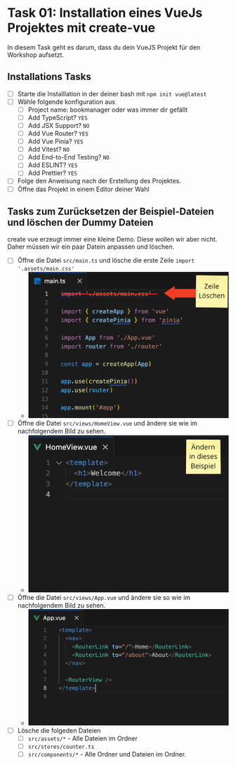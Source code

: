 # Task 01: Installation eines VueJs Projektes mit create-vue

In diesem Task geht es darum, dass du dein VueJS Projekt für den Workshop aufsetzt.

## Installations Tasks

- [ ] Starte die Installlation in der deiner bash mit `npm init vue@latest`
- [ ] Wähle folgende konfiguration aus
  - [ ] Project name: bookmanager oder was immer dir gefällt
  - [ ] Add TypeScript? `YES`
  - [ ] Add JSX Support? `NO`
  - [ ] Add Vue Router? `YES`
  - [ ] Add Vue Pinia? `YES`
  - [ ] Add Vitest? `NO`
  - [ ] Add End-to-End Testing? `NO`
  - [ ] Add ESLINT? `YES`
  - [ ] Add Prettier? `YES`
- [ ] Folge den Anweisung nach der Erstellung des Projektes.
- [ ] Öffne das Projekt in einem Editor deiner Wahl

## Tasks zum Zurücksetzen der Beispiel-Dateien und löschen der Dummy Dateien

create vue erzeugt immer eine kleine Demo. Diese wollen wir aber nicht. Daher müssen wir ein paar Datein anpassen und löschen.

- [ ] Öffne die Datei `src/main.ts` und lösche die erste Zeile `import '.assets/main.css'`
  - ![](img/main.ts.png)
- [ ] Öffne die Datei `src/views/HomeView.vue` und ändere sie wie im nachfolgendem Bild zu sehen.
  - ![](img/homeview.vue.png)
- [ ] Öffne die Datei `src/views/App.vue` und ändere sie so wie im nachfolgendem Bild zu sehen.
  - ![](img/app.vue.png)
- [ ] Lösche die folgeden Dateien
  - [ ] `src/assets/*` - Alle Dateien im Ordner
  - [ ] `src/stores/counter.ts`
  - [ ] `src/components/*` - Alle Ordner und Dateien im Ordner.
